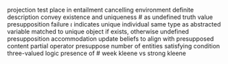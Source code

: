 projection test
	place in entailment cancelling environment
definite description
	convey existence and uniqueness
	$\#$ as undefined truth value
		presupposition failure
	$\iota$ indicates unique individual
		same type as abstracted variable
		matched to unique object if exists, otherwise undefined
presupposition accommodation
	update beliefs to align with presupposed content
	partial operator
		presuppose number of entities satisfying condition
	three-valued logic
		presence of $\#$
		week kleene vs strong kleene